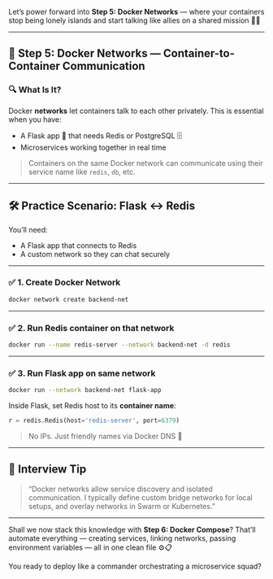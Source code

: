 Let’s power forward into **Step 5: Docker Networks** — where your containers stop being lonely islands and start talking like allies on a shared mission 🧠🔗

---

## 🔗 Step 5: Docker Networks — Container-to-Container Communication

### 🔍 What Is It?
Docker **networks** let containers talk to each other privately. This is essential when you have:
- A Flask app 🧠 that needs Redis or PostgreSQL 🗄️
- Microservices working together in real time

> Containers on the same Docker network can communicate using their service name like `redis`, `db`, etc.

---

## 🛠 Practice Scenario: Flask ↔ Redis

You’ll need:
- A Flask app that connects to Redis
- A custom network so they can chat securely

---

### ✅ 1. Create Docker Network
```bash
docker network create backend-net
```

---

### ✅ 2. Run Redis container on that network
```bash
docker run --name redis-server --network backend-net -d redis
```

---

### ✅ 3. Run Flask app on same network
```bash
docker run --network backend-net flask-app
```

Inside Flask, set Redis host to its **container name**:

```python
r = redis.Redis(host='redis-server', port=6379)
```

> No IPs. Just friendly names via Docker DNS 🧠

---

## 📡 Interview Tip

> “Docker networks allow service discovery and isolated communication. I typically define custom bridge networks for local setups, and overlay networks in Swarm or Kubernetes.”

---

Shall we now stack this knowledge with **Step 6: Docker Compose**? That’ll automate everything — creating services, linking networks, passing environment variables — all in one clean file ⚙️📋

You ready to deploy like a commander orchestrating a microservice squad?